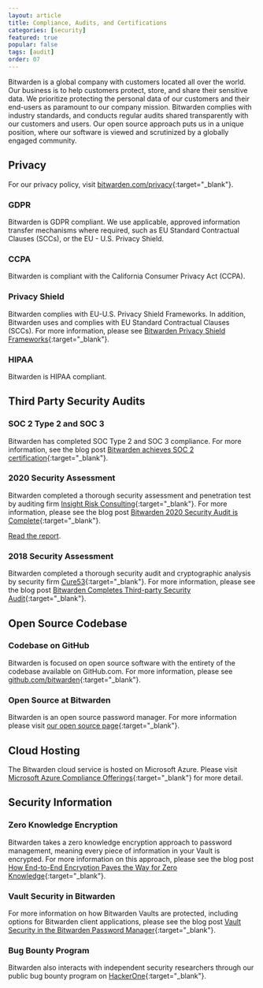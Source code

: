 ```yaml
---
layout: article
title: Compliance, Audits, and Certifications
categories: [security]
featured: true
popular: false
tags: [audit]
order: 07
---
```


Bitwarden is a global company with customers located all over the world. Our business is to help customers protect, store, and share their sensitive data. We prioritize protecting the personal data of our customers and their end-users as paramount to our company mission. Bitwarden complies with industry standards, and conducts regular audits shared transparently with our customers and users. Our open source approach puts us in a unique position, where our software is viewed and scrutinized by a globally engaged community.

## Privacy

For our privacy policy, visit [bitwarden.com/privacy](https://bitwarden.com/privacy){:target="\_blank"}.

### GDPR

Bitwarden is GDPR compliant. We use applicable, approved information transfer mechanisms where required, such as EU Standard Contractual Clauses (SCCs), or the EU - U.S. Privacy Shield.

### CCPA

Bitwarden is compliant with the California Consumer Privacy Act (CCPA).

### Privacy Shield

Bitwarden complies with EU-U.S. Privacy Shield Frameworks. In addition, Bitwarden uses and complies with EU Standard Contractual Clauses (SCCs). For more information, please see [Bitwarden Privacy Shield Frameworks](https://www.privacyshield.gov/participant?id=a2zt0000000CoURAA0){:target="\_blank"}.

### HIPAA

Bitwarden is HIPAA compliant.

## Third Party Security Audits

### SOC 2 Type 2 and SOC 3

Bitwarden has completed SOC Type 2 and SOC 3 compliance. For more information, see the blog post [Bitwarden achieves SOC 2 certification](https://bitwarden.com/blog/post/bitwarden-achieves-soc-2-certification/){:target="\_blank"}.

### 2020 Security Assessment

Bitwarden completed a thorough security assessment and penetration test by auditing firm [Insight Risk Consulting](https://www.insightriskconsulting.com/){:target="\_blank"}. For more information, please see the blog post [Bitwarden 2020 Security Audit is Complete](https://bitwarden.com/blog/post/bitwarden-network-security-assessment-2020/){:target="\_blank"}.

[Read the report](https://cdn.bitwarden.net/misc/Bitwarden%20Security%20Assessment%20Report.pdf).

### 2018 Security Assessment

Bitwarden completed a thorough security audit and cryptographic analysis by security firm [Cure53](https://cure53.de/){:target="\_blank"}. For more information, please see the blog post [Bitwarden Completes Third-party Security Audit](https://bitwarden.com/blog/post/third-party-security-audit/){:target="\_blank"}.

## Open Source Codebase

### Codebase on GitHub

Bitwarden is focused on open source software with the entirety of the codebase available on GitHub.com. For more information, please see [github.com/bitwarden](github.com/bitwarden){:target="\_blank"}.

### Open Source at Bitwarden

Bitwarden is an open source password manager. For more information please visit [our open source page](https://bitwarden.com/open-source/){:target="\_blank"}.

## Cloud Hosting

The Bitwarden cloud service is hosted on Microsoft Azure. Please visit [Microsoft Azure Compliance Offerings](https://azure.microsoft.com/en-us/resources/microsoft-azure-compliance-offerings/){:target="\_blank"} for more detail.

## Security Information

### Zero Knowledge Encryption

Bitwarden takes a zero knowledge encryption approach to password management, meaning every piece of information in your Vault is encrypted. For more information on this approach, please see the blog post [How End-to-End Encryption Paves the Way for Zero Knowledge](https://bitwarden.com/blog/post/end-to-end-encryption-and-zero-knowledge/){:target="\_blank"}.

### Vault Security in Bitwarden

For more information on how Bitwarden Vaults are protected, including options for Bitwarden client applications, please see the blog post [Vault Security in the Bitwarden Password Manager](https://bitwarden.com/blog/post/vault-security-bitwarden-password-manager/){:target="\_blank"}.

### Bug Bounty Program

Bitwarden also interacts with independent security researchers through our public bug bounty program on [HackerOne](https://hackerone.com/bitwarden/){:target="\_blank"}.

